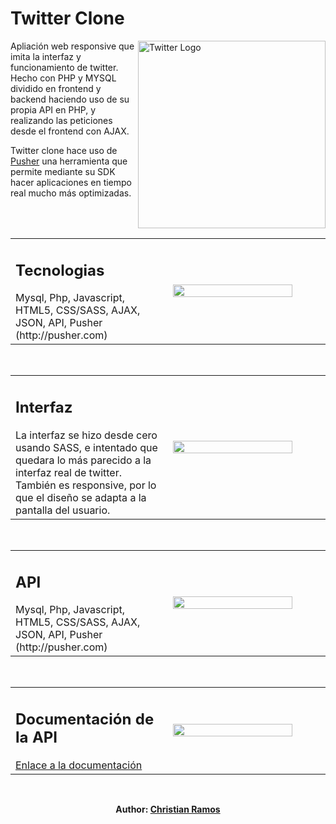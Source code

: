 # Twitter Clone

<img src="https://logos-marcas.com/wp-content/uploads/2020/04/Twitter-Logo.png" align="right"
     alt="Twitter Logo" width="300" height="auto">

Apliación web responsive que imita la interfaz y funcionamiento de twitter. Hecho con PHP y MYSQL dividido en frontend y backend haciendo uso de su propia API en PHP, y realizando las peticiones desde el frontend con AJAX. 

Twitter clone hace uso de [Pusher](http://pusher.com) una herramienta que permite mediante su SDK hacer aplicaciones en tiempo real mucho más optimizadas.

<br><br>

<table>
  <tr>
    <td><h2>Tecnologias</h2> Mysql, Php, Javascript, HTML5, CSS/SASS, AJAX, JSON, API, Pusher (http://pusher.com)</td>
    <td width="50%"><img align="left" width="90%" src="https://i.imgur.com/vm1I6tb.png"></td>     
  </tr> 
</table>

 <br>

<table>
  <tr>
    <td><h2>Interfaz</h2> La interfaz se hizo desde cero usando SASS, e intentado que quedara lo más parecido a la interfaz real de twitter. También es responsive, por lo que el diseño se adapta a la pantalla del usuario.</td>
    <td width="50%"><img align="left" width="90%" src="https://i.imgur.com/MsTr8Ki.png"></td>     
  </tr> 
</table>

 <br>

<table>
  <tr>
    <td><h2>API</h2> Mysql, Php, Javascript, HTML5, CSS/SASS, AJAX, JSON, API, Pusher (http://pusher.com)</td>
    <td width="50%"><img align="left" width="90%" src="https://i.imgur.com/vm1I6tb.png"></td>     
  </tr> 
</table>

 <br>

<table>
  <tr>
    <td><h2>Documentación de la API</h2> <a href="https://github.com/christivn/twitter-clone/tree/main/documentacion-api">Enlace a la documentación</a></td>
    <td width="50%"><img align="left" width="90%" src="https://i.imgur.com/vm1I6tb.png"></td>     
  </tr> 
</table>


<br>

<p align="center"><b>Author: <a href="http://christivn.es">Christian Ramos</a></b></p>
